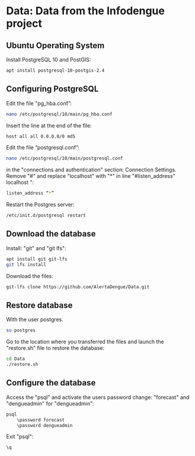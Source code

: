 # Data: Data from the Infodengue project

## Ubuntu Operating System

Install PostgreSQL 10 and PostGIS:

```sh
apt install postgresql-10-postgis-2.4
```

## Configuring PostgreSQL

Edit the file "pg_hba.conf”:

 ```sh
nano /etc/postgresql/10/main/pg_hba.conf
```

Insert the line at the end of the file: 

```sh
host all all 0.0.0.0/0 md5
```

Edit the file “postgresql.conf”: 

```sh
nano /etc/postgresql/10/main/postgresql.conf
```


in the "connections and authentication" section: Connection Settings. 
Remove "#" and replace "localhost" with "*" in line "#listen_address" localhost ":

```sh
listen_address “*”
```

Restart the Postgres server:

```sh
/etc/init.d/postgresql restart
```

## Download the database

Install: "git" and "git lfs":

```sh
apt install git git-lfs
git lfs install
```

Download the files:

```sh
git-lfs clone https://github.com/AlertaDengue/Data.git
```

## Restore database

With the user postgres.

```sh
su postgres
```

Go to the location where you transferred the files and launch the "restore.sh" file to restore the database:

```sh
cd Data
./restore.sh
```

## Configure the database

Access the "psql" and activate the users password change: "forecast" and "dengueadmin" for "dengueadmin":

```sh
psql
    \password forecast
    \password dengueadmin
```

Exit "psql":

```sh
\q
```